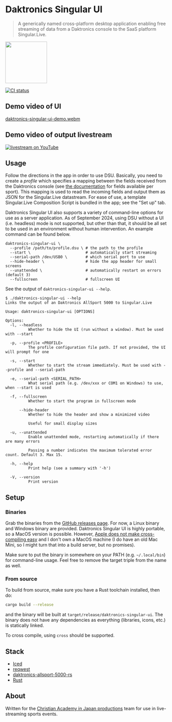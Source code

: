 # Daktronics Singular UI

> A generically named cross-platform desktop application enabling free streaming
> of data from a Daktronics console to the SaaS platform Singular.Live.

<a href="https://github.com/iced-rs/iced">
  <img src="https://gist.githubusercontent.com/hecrj/ad7ecd38f6e47ff3688a38c79fd108f0/raw/74384875ecbad02ae2a926425e9bcafd0695bade/color.svg" width="130px">
</a>

[![CI status](https://github.com/zabackary/daktronics-singular-ui/actions/workflows/ci.yml/badge.svg)](https://github.com/zabackary/daktronics-singular-ui/actions/workflows/ci.yml)

## Demo video of UI

[daktronics-singular-ui-demo.webm](https://github.com/user-attachments/assets/473b455a-af18-4af5-89aa-710fdfc68522)

## Demo video of output livestream

[![livestream on YouTube](https://img.youtube.com/vi/vRcEqqiWRZE/0.jpg)](https://youtu.be/vRcEqqiWRZE?t=4203)

## Usage

Follow the directions in the app in order to use DSU. Basically, you need to
create a _profile_ which specifies a mapping between the fields received from
the Daktronics console (see
[the documentation](https://docs.rs/daktronics-allsport-5000/latest/daktronics_allsport_5000/sports/index.html)
for fields available per sport). This mapping is used to read the incoming
fields and output them as JSON for the Singular.Live datastream. For ease of
use, a template Singular.Live Composition Script is bundled in the app; see the
"Set up" tab.

Daktronics Singular UI also supports a variety of command-line options for use
as a server application. As of September 2024, using DSU without a UI (i.e.
headless) mode is not supported, but other than that, it should be all set to be
used in an environment without human intervention. An example command can be
found below.

```
daktronics-singular-ui \
  --profile /path/to/profile.dsu \ # the path to the profile
  --start \                        # automatically start streaming
  --serial-path /dev/USB0 \        # which serial port to use
  --hide-header \                  # hide the app header for small screens
  --unattended \                   # automatically restart on errors (default 3)
  --fullscreen                     # fullscreen UI
```

See the output of `daktronics-singular-ui --help`.

```
$ ./daktronics-singular-ui --help
Links the output of an Daktronics AllSport 5000 to Singular.Live

Usage: daktronics-singular-ui [OPTIONS]

Options:
  -l, --headless
          Whether to hide the UI (run without a window). Must be used with --start

  -p, --profile <PROFILE>
          The profile configuration file path. If not provided, the UI will prompt for one

  -s, --start
          Whether to start the stream immediately. Must be used with --profile and --serial-path

  -e, --serial-path <SERIAL_PATH>
          What serial path (e.g. /dev/xxx or COM1 on Windows) to use, when --start is used

  -f, --fullscreen
          Whether to start the program in fullscreen mode

      --hide-header
          Whether to hide the header and show a minimized video

          Useful for small display sizes

  -u, --unattended
          Enable unattended mode, restarting automatically if there are many errors

          Passing a number indicates the maximum tolerated error count. Default 3. Max 15.

  -h, --help
          Print help (see a summary with '-h')

  -V, --version
          Print version

```

## Setup

### Binaries

Grab the binaries from the
[GitHub releases page](https://github.com/zabackary/daktronics-singular-ui/releases).
For now, a Linux binary and Windows binary are provided. Daktronics Singular UI
is highly portable, so a MacOS version is possible. However,
[Apple does not make cross-compiling easy](https://users.rust-lang.org/t/is-cross-compile-from-linux-to-mac-supported/95105)
and I don't own a MacOS machine (I do have an old Mac Mini, so I might turn that
into a build server, but no promises).

Make sure to put the binary in somewhere on your PATH (e.g. `~/.local/bin`) for
command-line usage. Feel free to remove the target triple from the name as well.

### From source

To build from source, make sure you have a Rust toolchain installed, then do:

```bash
cargo build --release
```

and the binary will be built at `target/release/daktronics-singular-ui`. The
binary does not have any dependencies as everything (libraries, icons, etc.) is
statically linked.

To cross compile, using `cross` should be supported.

## Stack

- [Iced](https://github.com/iced-rs/iced)
- [reqwest](https://github.com/seanmonstar/reqwest)
- [daktronics-allsport-5000-rs](https://github.com/zabackary/daktronics-allsport-5000-rs)
- [Rust](https://www.rust-lang.org/)

## About

Written for the [Christian Academy in Japan productions](https://caj.ac.jp/live)
team for use in live-streaming sports events.
